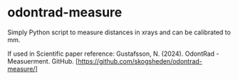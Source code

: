 # odontrad-measure
Simply Python script to measure distances in xrays and can be calibrated to mm.

If used in Scientific paper reference:
Gustafsson, N. (2024). OdontRad - Measuerment. GitHub. [https://github.com/skogsheden/odontrad-measure/]
